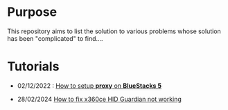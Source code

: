 # Purpose

This repository aims to list the solution to various problems whose solution has been "complicated" to find....

# Tutorials

- 02/12/2022 : [How to setup **proxy** on **BlueStacks 5**](Setup-proxy-on-BlueStacks5.md)

- 28/02/2024 [How to fix x360ce HID Guardian not working](Fix-HID-Guardin.md)